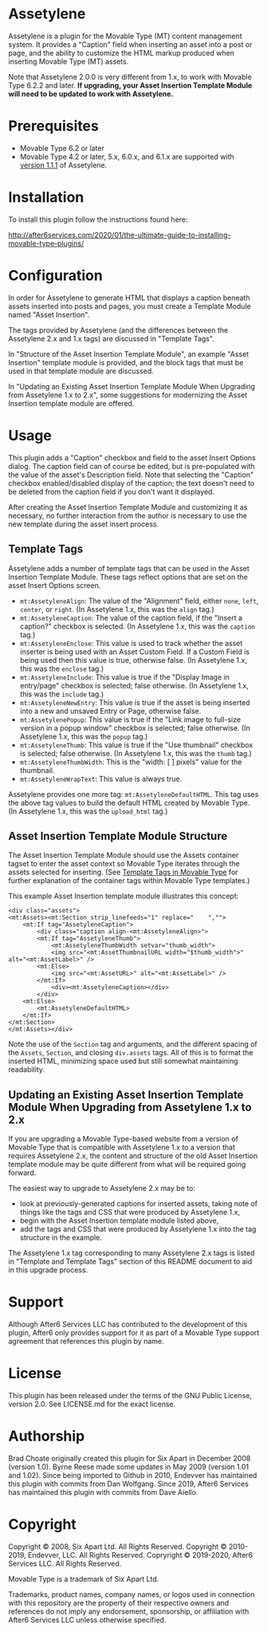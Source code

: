 # Assetylene

Assetylene is a plugin for the Movable Type (MT) content management system. It provides a "Caption" field when inserting an asset into a post or page, and the ability to customize the HTML markup produced when inserting Movable Type (MT) assets.

Note that Assetylene 2.0.0 is very different from 1.x, to work with Movable Type 6.2.2 and later. **If upgrading, your Asset Insertion Template Module will need
to be updated to work with Assetylene.**


# Prerequisites

* Movable Type 6.2 or later
* Movable Type 4.2 or later, 5.x, 6.0.x, and 6.1.x are supported with
  [version 1.1.1](https://github.com/endevver/mt-plugin-assetylene/releases) of
  Assetylene.

# Installation

To install this plugin follow the instructions found here:

http://after6services.com/2020/01/the-ultimate-guide-to-installing-movable-type-plugins/

# Configuration

In order for Assetylene to generate HTML that displays a caption beneath assets inserted into posts and pages, you must create a Template Module named "Asset Insertion".

The tags provided by Assetylene (and the differences between the Assetylene 2.x and 1.x tags) are discussed in "Template Tags".

In "Structure of the Asset Insertion Template Module", an example "Asset Insertion" template module is provided, and the block tags that must be used in that template module are discussed.

In "Updating an Existing Asset Insertion Template Module When Upgrading from Assetylene 1.x to 2.x", some suggestions for modernizing the Asset Insertion template module are offered.

# Usage

This plugin adds a "Caption" checkbox and field to the asset Insert Options
dialog. The caption field can of course be edited, but is pre-populated with the
value of the asset's Description field. Note that selecting the "Caption"
checkbox enabled/disabled display of the caption; the text doesn't need to be
deleted from the caption field if you don't want it displayed.

After creating the Asset Insertion Template Module and customizing it as
necessary, no further interaction from the author is necessary to use the new
template during the asset insert process.

## Template Tags

Assetylene adds a number of template tags that can be used in the Asset
Insertion Template Module. These tags reflect options that are set on the asset
Insert Options screen.

* `mt:AssetyleneAlign`: The value of the "Alignment" field, either `none`,
  `left`, `center`, or `right`. (In Assetylene 1.x, this was the `align` tag.)
* `mt:AssetyleneCaption`: The value of the caption field, if the "Insert a
  caption?" checkbox is selected. (In Assetylene 1.x, this was the `caption` tag.)
* `mt:AssetyleneEnclose`: This value is used to track whether the asset inserter
  is being used with an Asset Custom Field. If a Custom Field is being used then
  this value is true, otherwise false. (In Assetylene 1.x, this was the `enclose` tag.)
* `mt:AssetyleneInclude`: This value is true if the "Display Image in
  entry/page" checkbox is selected; false otherwise. (In Assetylene 1.x, this was the `include` tag.)
* `mt:AssetyleneNewEntry`: This value is true if the asset is being inserted
  into a new and unsaved Entry or Page, otherwise false.
* `mt:AssetylenePopup`: This value is true if the "Link image to full-size
  version in a popup window" checkbox is selected; false otherwise. (In Assetylene 1.x, this was the `popup` tag.)
* `mt:AssetyleneThumb`: This value is true if the "Use thumbnail" checkbox is
  selected; false otherwise. (In Assetylene 1.x, this was the `thumb` tag.)
* `mt:AssetyleneThumbWidth`: This is the "width: [ ] pixels" value for the
  thumbnail.
* `mt:AssetyleneWrapText`: This value is always true.

Assetylene provides one more tag: `mt:AssetyleneDefaultHTML`. This tag uses the
above tag values to build the default HTML created by Movable Type. (In Assetylene 1.x, this was the `upload_html` tag.)

## Asset Insertion Template Module Structure

The Asset Insertion Template Module should use the Assets container tagset to enter the asset context so Movable Type iterates through the assets selected for inserting. (See [Template Tags in Movable Type](https://movabletype.org/documentation/designer/template-tags.html) for further explanation of the container tags within Movable Type templates.)

This example Asset Insertion template module illustrates this concept:

    <div class="assets">
    <mt:Assets><mt:Section strip_linefeeds="1" replace="    ","">
        <mt:If tag="AssetyleneCaption">
            <div class="caption align-<mt:AssetyleneAlign>">
            <mt:If tag="AssetyleneThumb">
                <mt:AssetyleneThumbWidth setvar="thumb_width">
                <img src="<mt:AssetThumbnailURL width="$thumb_width">" alt="<mt:AssetLabel>" />
            <mt:Else>
                <img src="<mt:AssetURL>" alt="<mt:AssetLabel>" />
            </mt:If>
                <div><mt:AssetyleneCaption></div>
            </div>
        <mt:Else>
            <mt:AssetyleneDefaultHTML>
        </mt:If>
    </mt:Section>
    </mt:Assets></div>

Note the use of the `Section` tag and arguments, and the different spacing of
the `Assets`, `Section`, and closing `div.assets` tags. All of this is to
format the inserted HTML, minimizing space used but still somewhat maintaining
readability.

## Updating an Existing Asset Insertion Template Module When Upgrading from Assetylene 1.x to 2.x

If you are upgrading a Movable Type-based website from a version of Movable Type that is compatible with Assetylene 1.x to a version that requires Assetylene 2.x, the content and structure of the old Asset Insertion template module may be quite different from what will be required going forward.

The easiest way to upgrade to Assetylene 2.x may be to:
* look at previously-generated captions for inserted assets, taking note of things like the tags and CSS that were produced by Assetylene 1.x,
* begin with the Asset Insertion template module listed above,
* add the tags and CSS that were produced by Assetylene 1.x into the tag structure in the example.

The Assetylene 1.x tag corresponding to many Assetylene 2.x tags is listed in "Template and Template Tags" section of this README document to aid in this upgrade process.

# Support

Although After6 Services LLC has contributed to the development of this plugin, After6 only provides support for it as part of a Movable Type support agreement that references this plugin by name.

# License

This plugin has been released under the terms of the GNU Public License, version 2.0. See LICENSE.md for the exact license.

# Authorship

Brad Choate originally created this plugin for Six Apart in December 2008 (version 1.0). Byrne Reese made some updates in May 2009 (version 1.01 and 1.02). Since being imported to Github in 2010, Endevver has maintained this plugin with commits from Dan Wolfgang. Since 2019, After6 Services has maintained this plugin with commits from Dave Aiello.

# Copyright

Copyright &copy; 2008, Six Apart Ltd. All Rights Reserved.
Copyright &copy; 2010-2019, Endevver, LLC. All Rights Reserved.
Copryright &copy; 2019-2020, After6 Services LLC. All Rights Reserved.

Movable Type is a trademark of Six Apart Ltd.

Trademarks, product names, company names, or logos used in connection with this repository are the property of their respective owners and references do not imply any endorsement, sponsorship, or affiliation with After6 Services LLC unless otherwise specified.